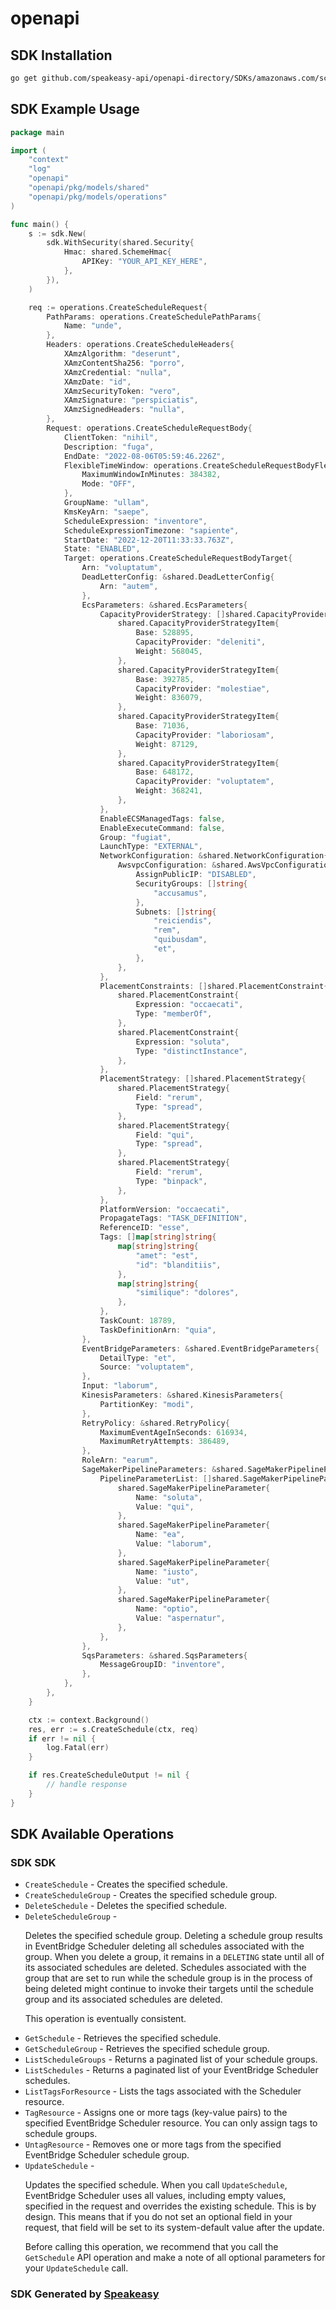 # openapi

<!-- Start SDK Installation -->
## SDK Installation

```bash
go get github.com/speakeasy-api/openapi-directory/SDKs/amazonaws.com/scheduler/2021-06-30/go
```
<!-- End SDK Installation -->

## SDK Example Usage
<!-- Start SDK Example Usage -->
```go
package main

import (
    "context"
    "log"
    "openapi"
    "openapi/pkg/models/shared"
    "openapi/pkg/models/operations"
)

func main() {
    s := sdk.New(
        sdk.WithSecurity(shared.Security{
            Hmac: shared.SchemeHmac{
                APIKey: "YOUR_API_KEY_HERE",
            },
        }),
    )

    req := operations.CreateScheduleRequest{
        PathParams: operations.CreateSchedulePathParams{
            Name: "unde",
        },
        Headers: operations.CreateScheduleHeaders{
            XAmzAlgorithm: "deserunt",
            XAmzContentSha256: "porro",
            XAmzCredential: "nulla",
            XAmzDate: "id",
            XAmzSecurityToken: "vero",
            XAmzSignature: "perspiciatis",
            XAmzSignedHeaders: "nulla",
        },
        Request: operations.CreateScheduleRequestBody{
            ClientToken: "nihil",
            Description: "fuga",
            EndDate: "2022-08-06T05:59:46.226Z",
            FlexibleTimeWindow: operations.CreateScheduleRequestBodyFlexibleTimeWindow{
                MaximumWindowInMinutes: 384382,
                Mode: "OFF",
            },
            GroupName: "ullam",
            KmsKeyArn: "saepe",
            ScheduleExpression: "inventore",
            ScheduleExpressionTimezone: "sapiente",
            StartDate: "2022-12-20T11:33:33.763Z",
            State: "ENABLED",
            Target: operations.CreateScheduleRequestBodyTarget{
                Arn: "voluptatum",
                DeadLetterConfig: &shared.DeadLetterConfig{
                    Arn: "autem",
                },
                EcsParameters: &shared.EcsParameters{
                    CapacityProviderStrategy: []shared.CapacityProviderStrategyItem{
                        shared.CapacityProviderStrategyItem{
                            Base: 528895,
                            CapacityProvider: "deleniti",
                            Weight: 568045,
                        },
                        shared.CapacityProviderStrategyItem{
                            Base: 392785,
                            CapacityProvider: "molestiae",
                            Weight: 836079,
                        },
                        shared.CapacityProviderStrategyItem{
                            Base: 71036,
                            CapacityProvider: "laboriosam",
                            Weight: 87129,
                        },
                        shared.CapacityProviderStrategyItem{
                            Base: 648172,
                            CapacityProvider: "voluptatem",
                            Weight: 368241,
                        },
                    },
                    EnableECSManagedTags: false,
                    EnableExecuteCommand: false,
                    Group: "fugiat",
                    LaunchType: "EXTERNAL",
                    NetworkConfiguration: &shared.NetworkConfiguration{
                        AwsvpcConfiguration: &shared.AwsVpcConfiguration{
                            AssignPublicIP: "DISABLED",
                            SecurityGroups: []string{
                                "accusamus",
                            },
                            Subnets: []string{
                                "reiciendis",
                                "rem",
                                "quibusdam",
                                "et",
                            },
                        },
                    },
                    PlacementConstraints: []shared.PlacementConstraint{
                        shared.PlacementConstraint{
                            Expression: "occaecati",
                            Type: "memberOf",
                        },
                        shared.PlacementConstraint{
                            Expression: "soluta",
                            Type: "distinctInstance",
                        },
                    },
                    PlacementStrategy: []shared.PlacementStrategy{
                        shared.PlacementStrategy{
                            Field: "rerum",
                            Type: "spread",
                        },
                        shared.PlacementStrategy{
                            Field: "qui",
                            Type: "spread",
                        },
                        shared.PlacementStrategy{
                            Field: "rerum",
                            Type: "binpack",
                        },
                    },
                    PlatformVersion: "occaecati",
                    PropagateTags: "TASK_DEFINITION",
                    ReferenceID: "esse",
                    Tags: []map[string]string{
                        map[string]string{
                            "amet": "est",
                            "id": "blanditiis",
                        },
                        map[string]string{
                            "similique": "dolores",
                        },
                    },
                    TaskCount: 18789,
                    TaskDefinitionArn: "quia",
                },
                EventBridgeParameters: &shared.EventBridgeParameters{
                    DetailType: "et",
                    Source: "voluptatem",
                },
                Input: "laborum",
                KinesisParameters: &shared.KinesisParameters{
                    PartitionKey: "modi",
                },
                RetryPolicy: &shared.RetryPolicy{
                    MaximumEventAgeInSeconds: 616934,
                    MaximumRetryAttempts: 386489,
                },
                RoleArn: "earum",
                SageMakerPipelineParameters: &shared.SageMakerPipelineParameters{
                    PipelineParameterList: []shared.SageMakerPipelineParameter{
                        shared.SageMakerPipelineParameter{
                            Name: "soluta",
                            Value: "qui",
                        },
                        shared.SageMakerPipelineParameter{
                            Name: "ea",
                            Value: "laborum",
                        },
                        shared.SageMakerPipelineParameter{
                            Name: "iusto",
                            Value: "ut",
                        },
                        shared.SageMakerPipelineParameter{
                            Name: "optio",
                            Value: "aspernatur",
                        },
                    },
                },
                SqsParameters: &shared.SqsParameters{
                    MessageGroupID: "inventore",
                },
            },
        },
    }

    ctx := context.Background()
    res, err := s.CreateSchedule(ctx, req)
    if err != nil {
        log.Fatal(err)
    }

    if res.CreateScheduleOutput != nil {
        // handle response
    }
}
```
<!-- End SDK Example Usage -->

<!-- Start SDK Available Operations -->
## SDK Available Operations

### SDK SDK

* `CreateSchedule` - Creates the specified schedule.
* `CreateScheduleGroup` - Creates the specified schedule group.
* `DeleteSchedule` - Deletes the specified schedule.
* `DeleteScheduleGroup` - <p>Deletes the specified schedule group. Deleting a schedule group results in EventBridge Scheduler deleting all schedules associated with the group. When you delete a group, it remains in a <code>DELETING</code> state until all of its associated schedules are deleted. Schedules associated with the group that are set to run while the schedule group is in the process of being deleted might continue to invoke their targets until the schedule group and its associated schedules are deleted.</p> <note> <p> This operation is eventually consistent. </p> </note>
* `GetSchedule` - Retrieves the specified schedule.
* `GetScheduleGroup` - Retrieves the specified schedule group.
* `ListScheduleGroups` - Returns a paginated list of your schedule groups.
* `ListSchedules` - Returns a paginated list of your EventBridge Scheduler schedules.
* `ListTagsForResource` - Lists the tags associated with the Scheduler resource.
* `TagResource` - Assigns one or more tags (key-value pairs) to the specified EventBridge Scheduler resource. You can only assign tags to schedule groups.
* `UntagResource` - Removes one or more tags from the specified EventBridge Scheduler schedule group.
* `UpdateSchedule` - <p> Updates the specified schedule. When you call <code>UpdateSchedule</code>, EventBridge Scheduler uses all values, including empty values, specified in the request and overrides the existing schedule. This is by design. This means that if you do not set an optional field in your request, that field will be set to its system-default value after the update. </p> <p> Before calling this operation, we recommend that you call the <code>GetSchedule</code> API operation and make a note of all optional parameters for your <code>UpdateSchedule</code> call. </p>
<!-- End SDK Available Operations -->

### SDK Generated by [Speakeasy](https://docs.speakeasyapi.dev/docs/using-speakeasy/client-sdks)
